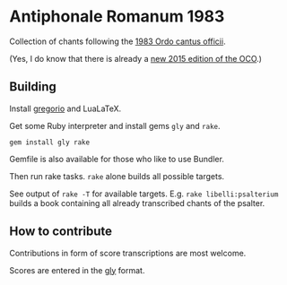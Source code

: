 # Antiphonale Romanum 1983

Collection of chants following the [1983 Ordo cantus officii][oco].

(Yes, I do know that there is already
a [new 2015 edition of the OCO][oco2015].)

## Building

Install [gregorio][gregorio] and LuaLaTeX.

Get some Ruby interpreter and install gems `gly` and `rake`.

`gem install gly rake`

Gemfile is also available for those who like to use Bundler.

Then run rake tasks. `rake` alone builds all possible
targets.

See output of `rake -T` for available targets.
E.g. `rake libelli:psalterium` builds a book containing
all already transcribed chants of the psalter.

## How to contribute

Contributions in form of score transcriptions are most welcome.

Scores are entered in the [gly][gly] format.

[oco]: http://musicasacra.com/pdf/LOTH-schema.pdf
[oco2015]: http://www.libreriaeditricevaticana.va/content/libreriaeditricevaticana/it/novita-editoriali/ordo-cantus-officii.html

[gly]: https://github.com/igneus/gly
[gregorio]: http://gregorio-project.github.io

